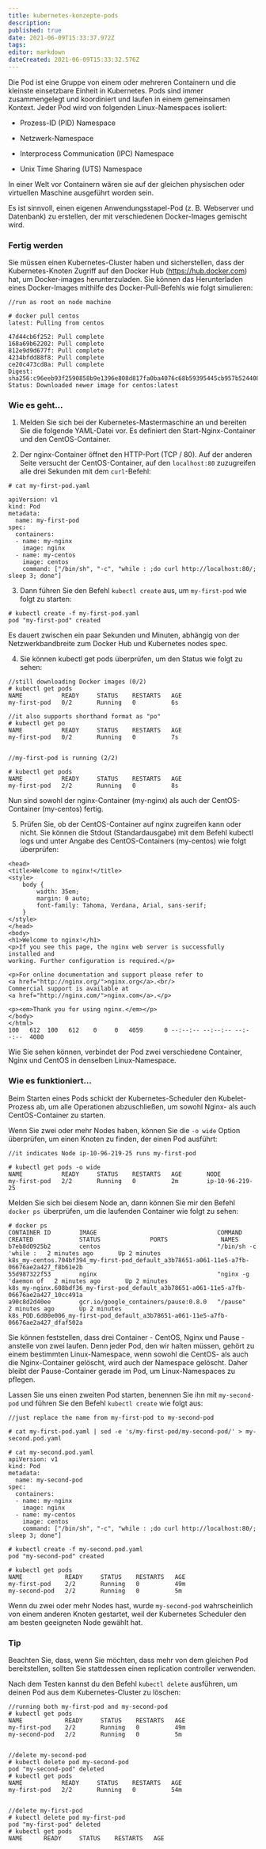 ```yaml
---
title: kubernetes-konzepte-pods
description: 
published: true
date: 2021-06-09T15:33:37.972Z
tags: 
editor: markdown
dateCreated: 2021-06-09T15:33:32.576Z
---
```


Die Pod ist eine Gruppe von einem oder mehreren Containern und die kleinste einsetzbare Einheit in Kubernetes. Pods sind immer zusammengelegt und koordiniert und laufen in einem gemeinsamen Kontext. Jeder Pod wird von folgenden Linux-Namespaces isoliert:

* Prozess-ID (PID) Namespace

* Netzwerk-Namespace

* Interprocess Communication (IPC) Namespace

* Unix Time Sharing (UTS) Namespace

In einer Welt vor Containern wären sie auf der gleichen physischen oder virtuellen Maschine ausgeführt worden sein.

Es ist sinnvoll, einen eigenen Anwendungsstapel-Pod (z. B. Webserver und Datenbank) zu erstellen, der mit verschiedenen Docker-Images gemischt wird.

### Fertig werden

Sie müssen einen Kubernetes-Cluster haben und sicherstellen, dass der Kubernetes-Knoten Zugriff auf den Docker Hub (https://hub.docker.com) hat, um Docker-images herunterzuladen. Sie können das Herunterladen eines Docker-Images mithilfe des Docker-Pull-Befehls wie folgt simulieren:
```
//run as root on node machine

# docker pull centos
latest: Pulling from centos

47d44cb6f252: Pull complete 
168a69b62202: Pull complete 
812e9d9d677f: Pull complete 
4234bfdd88f8: Pull complete 
ce20c473cd8a: Pull complete 
Digest: sha256:c96eeb93f2590858b9e1396e808d817fa0ba4076c68b59395445cb957b524408
Status: Downloaded newer image for centos:latest

```
### Wie es geht…

1. Melden Sie sich bei der Kubernetes-Mastermaschine an und bereiten Sie die folgende YAML-Datei vor. Es definiert den Start-Nginx-Container und den CentOS-Container.

2. Der nginx-Container öffnet den HTTP-Port (TCP / 80). Auf der anderen Seite versucht der CentOS-Container, auf den `localhost:80` zuzugreifen alle drei Sekunden mit dem `curl`-Befehl:
```
# cat my-first-pod.yaml 

apiVersion: v1
kind: Pod
metadata:
  name: my-first-pod
spec:
  containers:
  - name: my-nginx
    image: nginx
  - name: my-centos
    image: centos
    command: ["/bin/sh", "-c", "while : ;do curl http://localhost:80/; sleep 3; done"]
```

3. Dann führen Sie den Befehl `kubectl create` aus, um `my-first-pod` wie folgt zu starten:
```
# kubectl create -f my-first-pod.yaml 
pod "my-first-pod" created
```

Es dauert zwischen ein paar Sekunden und Minuten, abhängig von der Netzwerkbandbreite zum Docker Hub und Kubernetes nodes spec.

4. Sie können kubectl get pods überprüfen, um den Status wie folgt zu sehen:
```
//still downloading Docker images (0/2)
# kubectl get pods
NAME           READY     STATUS    RESTARTS   AGE
my-first-pod   0/2       Running   0          6s

//it also supports shorthand format as "po"
# kubectl get po
NAME           READY     STATUS    RESTARTS   AGE
my-first-pod   0/2       Running   0          7s


//my-first-pod is running (2/2)

# kubectl get pods
NAME           READY     STATUS    RESTARTS   AGE
my-first-pod   2/2       Running   0          8s

```
Nun sind sowohl der nginx-Container (my-nginx) als auch der CentOS-Container (my-centos) fertig.

5. Prüfen Sie, ob der CentOS-Container auf nginx zugreifen kann oder nicht. Sie können die Stdout (Standardausgabe) mit dem Befehl kubectl logs und unter Angabe des CentOS-Containers (my-centos) wie folgt überprüfen:
```
<head>
<title>Welcome to nginx!</title>
<style>
    body {
        width: 35em;
        margin: 0 auto;
        font-family: Tahoma, Verdana, Arial, sans-serif;
    }
</style>
</head>
<body>
<h1>Welcome to nginx!</h1>
<p>If you see this page, the nginx web server is successfully installed and
working. Further configuration is required.</p>

<p>For online documentation and support please refer to
<a href="http://nginx.org/">nginx.org</a>.<br/>
Commercial support is available at
<a href="http://nginx.com/">nginx.com</a>.</p>

<p><em>Thank you for using nginx.</em></p>
</body>
</html>
100   612  100   612    0     0   4059      0 --:--:-- --:--:-- --:--:--  4080
```
Wie Sie sehen können, verbindet der Pod zwei verschiedene Container, Nginx und CentOS in denselben Linux-Namespace.

### Wie es funktioniert…

Beim Starten eines Pods schickt der Kubernetes-Scheduler den Kubelet-Prozess ab, um alle Operationen abzuschließen, um sowohl Nginx- als auch CentOS-Container zu starten.

Wenn Sie zwei oder mehr Nodes haben, können Sie die `-o wide` Option überprüfen, um einen Knoten zu finden, der einen Pod ausführt:

```
//it indicates Node ip-10-96-219-25 runs my-first-pod

# kubectl get pods -o wide
NAME           READY     STATUS    RESTARTS   AGE       NODE
my-first-pod   2/2       Running   0          2m        ip-10-96-219-25
```

Melden Sie sich bei diesem Node an, dann können Sie mir den Befehl `docker ps `überprüfen, um die laufenden Container wie folgt zu sehen:
```
# docker ps
CONTAINER ID        IMAGE                                  COMMAND                CREATED             STATUS              PORTS               NAMES
b7eb8d0925b2        centos                                 "/bin/sh -c 'while :   2 minutes ago       Up 2 minutes                            k8s_my-centos.704bf394_my-first-pod_default_a3b78651-a061-11e5-a7fb-06676ae2a427_f8b61e2b   
55d987322f53        nginx                                  "nginx -g 'daemon of   2 minutes ago       Up 2 minutes                            k8s_my-nginx.608bdf36_my-first-pod_default_a3b78651-a061-11e5-a7fb-06676ae2a427_10cc491a    
a90c8d2d40ee        gcr.io/google_containers/pause:0.8.0   "/pause"               2 minutes ago       Up 2 minutes                            k8s_POD.6d00e006_my-first-pod_default_a3b78651-a061-11e5-a7fb-06676ae2a427_dfaf502a        

```
Sie können feststellen, dass drei Container - CentOS, Nginx und Pause - anstelle von zwei laufen. Denn jeder Pod, den wir halten müssen, gehört zu einem bestimmten Linux-Namespace, wenn sowohl die CentOS- als auch die Nginx-Container gelöscht, wird auch der Namespace gelöscht. Daher bleibt der Pause-Container gerade im Pod, um Linux-Namespaces zu pflegen.

Lassen Sie uns einen zweiten Pod starten, benennen Sie ihn mit `my-second-pod` und führen Sie den Befehl `kubectl create` wie folgt aus:

```
//just replace the name from my-first-pod to my-second-pod

# cat my-first-pod.yaml | sed -e 's/my-first-pod/my-second-pod/' > my-second.pod.yaml

# cat my-second.pod.yaml 
apiVersion: v1
kind: Pod
metadata:
  name: my-second-pod
spec:
  containers:
  - name: my-nginx
    image: nginx
  - name: my-centos
    image: centos
    command: ["/bin/sh", "-c", "while : ;do curl http://localhost:80/; sleep 3; done"]

# kubectl create -f my-second.pod.yaml 
pod "my-second-pod" created

# kubectl get pods
NAME            READY     STATUS    RESTARTS   AGE
my-first-pod    2/2       Running   0          49m
my-second-pod   2/2       Running   0          5m

```

Wenn du zwei oder mehr Nodes hast, wurde `my-second-pod` wahrscheinlich von einem anderen Knoten gestartet, weil der Kubernetes Scheduler den am besten geeigneten Node gewählt hat.

### Tip

Beachten Sie, dass, wenn Sie möchten, dass mehr von dem gleichen Pod bereitstellen, sollten Sie stattdessen einen replication controller verwenden.

Nach dem Testen kannst du den Befehl `kubectl delete` ausführen, um deinen Pod aus dem Kubernetes-Cluster zu löschen:
```
//running both my-first-pod and my-second-pod
# kubectl get pods
NAME            READY     STATUS    RESTARTS   AGE
my-first-pod    2/2       Running   0          49m
my-second-pod   2/2       Running   0          5m


//delete my-second-pod
# kubectl delete pod my-second-pod
pod "my-second-pod" deleted
# kubectl get pods
NAME           READY     STATUS    RESTARTS   AGE
my-first-pod   2/2       Running   0          54m


//delete my-first-pod
# kubectl delete pod my-first-pod
pod "my-first-pod" deleted
# kubectl get pods
NAME      READY     STATUS    RESTARTS   AGE

```

